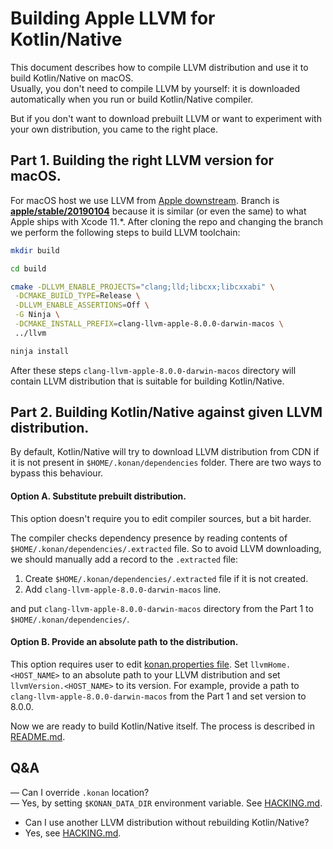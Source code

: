 # Building Apple LLVM for Kotlin/Native

This document describes how to compile LLVM distribution and use it to build Kotlin/Native on macOS.  
Usually, you don't need to compile LLVM by yourself: it is downloaded
automatically when you run or build Kotlin/Native compiler.

But if you don't want to download prebuilt LLVM or want to experiment with your own distribution, 
you came to the right place.

## Part 1. Building the right LLVM version for macOS.

For macOS host we use LLVM from [Apple downstream](https://github.com/apple/llvm-project). 
Branch is [**apple/stable/20190104**](https://github.com/apple/llvm-project/tree/apple/stable/20190104) 
because it is similar (or even the same) to what Apple ships with Xcode 11.*. 
After cloning the repo and changing the branch we perform the following steps to build LLVM toolchain:

```bash
mkdir build

cd build

cmake -DLLVM_ENABLE_PROJECTS="clang;lld;libcxx;libcxxabi" \
 -DCMAKE_BUILD_TYPE=Release \
 -DLLVM_ENABLE_ASSERTIONS=Off \
 -G Ninja \
 -DCMAKE_INSTALL_PREFIX=clang-llvm-apple-8.0.0-darwin-macos \
 ../llvm

ninja install
```

After these steps `clang-llvm-apple-8.0.0-darwin-macos` directory will contain LLVM distribution that is suitable for building Kotlin/Native.

## Part 2. Building Kotlin/Native against given LLVM distribution.

By default, Kotlin/Native will try to download LLVM distribution from CDN if it is not present in `$HOME/.konan/dependencies` folder. 
There are two ways to bypass this behaviour.

#### Option A. Substitute prebuilt distribution.
This option doesn't require you to edit compiler sources, but a bit harder.

The compiler checks dependency presence by reading contents of `$HOME/.konan/dependencies/.extracted` file. 
So to avoid LLVM downloading, we should manually add a record to the `.extracted` file:
1. Create `$HOME/.konan/dependencies/.extracted` file if it is not created.
2. Add `clang-llvm-apple-8.0.0-darwin-macos` line.

and put `clang-llvm-apple-8.0.0-darwin-macos` directory from the Part 1 to `$HOME/.konan/dependencies/`.

#### Option B. Provide an absolute path to the distribution.
This option requires user to edit [konan.properties file](konan/konan.properties).
Set `llvmHome.<HOST_NAME>` to an absolute path to your LLVM distribution and 
set `llvmVersion.<HOST_NAME>` to its version.
For example, provide a path to `clang-llvm-apple-8.0.0-darwin-macos` from the Part 1 and set version to 8.0.0.

Now we are ready to build Kotlin/Native itself. The process is described in [README.md](README.md).

## Q&A

— Can I override `.konan` location?  
— Yes, by setting `$KONAN_DATA_DIR` environment variable. See [HACKING.md](HACKING.md#compiler-environment-variables).

- Can I use another LLVM distribution without rebuilding Kotlin/Native?
- Yes, see [HACKING.md](HACKING.md#using-different-llvm-distributions-as-part-of-kotlinnative-compilation-pipeline).
